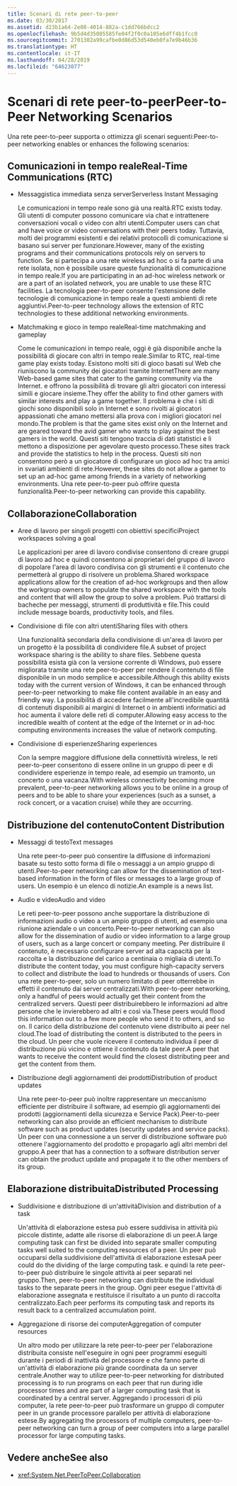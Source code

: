 ```yaml
---
title: Scenari di rete peer-to-peer
ms.date: 03/30/2017
ms.assetid: d23b1a64-2e08-4014-882a-c1dd766bdcc2
ms.openlocfilehash: 9b5d4d35085585fe04f2f0c0a105e6dff4b1fcc0
ms.sourcegitcommit: 2701302a99cafbe0d86d53d540eb0fa7e9b46b36
ms.translationtype: HT
ms.contentlocale: it-IT
ms.lasthandoff: 04/28/2019
ms.locfileid: "64623077"
---
```

# <a name="peer-to-peer-networking-scenarios"></a><span data-ttu-id="15640-102">Scenari di rete peer-to-peer</span><span class="sxs-lookup"><span data-stu-id="15640-102">Peer-to-Peer Networking Scenarios</span></span>

<span data-ttu-id="15640-103">Una rete peer-to-peer supporta o ottimizza gli scenari seguenti:</span><span class="sxs-lookup"><span data-stu-id="15640-103">Peer-to-peer networking enables or enhances the following scenarios:</span></span>

## <a name="real-time-communications-rtc"></a><span data-ttu-id="15640-104">Comunicazioni in tempo reale</span><span class="sxs-lookup"><span data-stu-id="15640-104">Real-Time Communications (RTC)</span></span>

- <span data-ttu-id="15640-105">Messaggistica immediata senza server</span><span class="sxs-lookup"><span data-stu-id="15640-105">Serverless Instant Messaging</span></span>

  <span data-ttu-id="15640-106">Le comunicazioni in tempo reale sono già una realtà.</span><span class="sxs-lookup"><span data-stu-id="15640-106">RTC exists today.</span></span> <span data-ttu-id="15640-107">Gli utenti di computer possono comunicare via chat e intrattenere conversazioni vocali o video con altri utenti.</span><span class="sxs-lookup"><span data-stu-id="15640-107">Computer users can chat and have voice or video conversations with their peers today.</span></span> <span data-ttu-id="15640-108">Tuttavia, molti dei programmi esistenti e dei relativi protocolli di comunicazione si basano sui server per funzionare.</span><span class="sxs-lookup"><span data-stu-id="15640-108">However, many of the existing programs and their communications protocols rely on servers to function.</span></span> <span data-ttu-id="15640-109">Se si partecipa a una rete wireless ad hoc o si fa parte di una rete isolata, non è possibile usare queste funzionalità di comunicazione in tempo reale.</span><span class="sxs-lookup"><span data-stu-id="15640-109">If you are participating in an ad-hoc wireless network or are a part of an isolated network, you are unable to use these RTC facilities.</span></span> <span data-ttu-id="15640-110">La tecnologia peer-to-peer consente l'estensione delle tecnologie di comunicazione in tempo reale a questi ambienti di rete aggiuntivi.</span><span class="sxs-lookup"><span data-stu-id="15640-110">Peer-to-peer technology allows the extension of RTC technologies to these additional networking environments.</span></span>

- <span data-ttu-id="15640-111">Matchmaking e gioco in tempo reale</span><span class="sxs-lookup"><span data-stu-id="15640-111">Real-time matchmaking and gameplay</span></span>

  <span data-ttu-id="15640-112">Come le comunicazioni in tempo reale, oggi è già disponibile anche la possibilità di giocare con altri in tempo reale.</span><span class="sxs-lookup"><span data-stu-id="15640-112">Similar to RTC, real-time game play exists today.</span></span> <span data-ttu-id="15640-113">Esistono molti siti di gioco basati sul Web che riuniscono la community dei giocatori tramite Internet</span><span class="sxs-lookup"><span data-stu-id="15640-113">There are many Web-based game sites that cater to the gaming community via the Internet.</span></span> <span data-ttu-id="15640-114">e offrono la possibilità di trovare gli altri giocatori con interessi simili e giocare insieme.</span><span class="sxs-lookup"><span data-stu-id="15640-114">They offer the ability to find other gamers with similar interests and play a game together.</span></span> <span data-ttu-id="15640-115">Il problema è che i siti di giochi sono disponibili solo in Internet e sono rivolti ai giocatori appassionati che amano mettersi alla prova con i migliori giocatori nel mondo.</span><span class="sxs-lookup"><span data-stu-id="15640-115">The problem is that the game sites exist only on the Internet and are geared toward the avid gamer who wants to play against the best gamers in the world.</span></span> <span data-ttu-id="15640-116">Questi siti tengono traccia di dati statistici e li mettono a disposizione per agevolare questo processo.</span><span class="sxs-lookup"><span data-stu-id="15640-116">These sites track and provide the statistics to help in the process.</span></span> <span data-ttu-id="15640-117">Questi siti non consentono però a un giocatore di configurare un gioco ad hoc tra amici in svariati ambienti di rete.</span><span class="sxs-lookup"><span data-stu-id="15640-117">However, these sites do not allow a gamer to set up an ad-hoc game among friends in a variety of networking environments.</span></span> <span data-ttu-id="15640-118">Una rete peer-to-peer può offrire questa funzionalità.</span><span class="sxs-lookup"><span data-stu-id="15640-118">Peer-to-peer networking can provide this capability.</span></span>

## <a name="collaboration"></a><span data-ttu-id="15640-119">Collaborazione</span><span class="sxs-lookup"><span data-stu-id="15640-119">Collaboration</span></span>

- <span data-ttu-id="15640-120">Aree di lavoro per singoli progetti con obiettivi specifici</span><span class="sxs-lookup"><span data-stu-id="15640-120">Project workspaces solving a goal</span></span>

  <span data-ttu-id="15640-121">Le applicazioni per aree di lavoro condivise consentono di creare gruppi di lavoro ad hoc e quindi consentono ai proprietari del gruppo di lavoro di popolare l'area di lavoro condivisa con gli strumenti e il contenuto che permetterà al gruppo di risolvere un problema.</span><span class="sxs-lookup"><span data-stu-id="15640-121">Shared workspace applications allow for the creation of ad-hoc workgroups and then allow the workgroup owners to populate the shared workspace with the tools and content that will allow the group to solve a problem.</span></span> <span data-ttu-id="15640-122">Può trattarsi di bacheche per messaggi, strumenti di produttività e file.</span><span class="sxs-lookup"><span data-stu-id="15640-122">This could include message boards, productivity tools, and files.</span></span>

- <span data-ttu-id="15640-123">Condivisione di file con altri utenti</span><span class="sxs-lookup"><span data-stu-id="15640-123">Sharing files with others</span></span>

  <span data-ttu-id="15640-124">Una funzionalità secondaria della condivisione di un'area di lavoro per un progetto è la possibilità di condividere file.</span><span class="sxs-lookup"><span data-stu-id="15640-124">A subset of project workspace sharing is the ability to share files.</span></span> <span data-ttu-id="15640-125">Sebbene questa possibilità esista già con la versione corrente di Windows, può essere migliorata tramite una rete peer-to-peer per rendere il contenuto di file disponibile in un modo semplice e accessibile.</span><span class="sxs-lookup"><span data-stu-id="15640-125">Although this ability exists today with the current version of Windows, it can be enhanced through peer-to-peer networking to make file content available in an easy and friendly way.</span></span> <span data-ttu-id="15640-126">La possibilità di accedere facilmente all'incredibile quantità di contenuti disponibili ai margini di Internet o in ambienti informatici ad hoc aumenta il valore delle reti di computer.</span><span class="sxs-lookup"><span data-stu-id="15640-126">Allowing easy access to the incredible wealth of content at the edge of the Internet or in ad-hoc computing environments increases the value of network computing.</span></span>

- <span data-ttu-id="15640-127">Condivisione di esperienze</span><span class="sxs-lookup"><span data-stu-id="15640-127">Sharing experiences</span></span>

  <span data-ttu-id="15640-128">Con la sempre maggiore diffusione della connettività wireless, le reti peer-to-peer consentono di essere online in un gruppo di peer e di condividere esperienze in tempo reale, ad esempio un tramonto, un concerto o una vacanza.</span><span class="sxs-lookup"><span data-stu-id="15640-128">With wireless connectivity becoming more prevalent, peer-to-peer networking allows you to be online in a group of peers and to be able to share your experiences (such as a sunset, a rock concert, or a vacation cruise) while they are occurring.</span></span>

## <a name="content-distribution"></a><span data-ttu-id="15640-129">Distribuzione del contenuto</span><span class="sxs-lookup"><span data-stu-id="15640-129">Content Distribution</span></span>

- <span data-ttu-id="15640-130">Messaggi di testo</span><span class="sxs-lookup"><span data-stu-id="15640-130">Text messages</span></span>

  <span data-ttu-id="15640-131">Una rete peer-to-peer può consentire la diffusione di informazioni basate su testo sotto forma di file o messaggi a un ampio gruppo di utenti.</span><span class="sxs-lookup"><span data-stu-id="15640-131">Peer-to-peer networking can allow for the dissemination of text-based information in the form of files or messages to a large group of users.</span></span> <span data-ttu-id="15640-132">Un esempio è un elenco di notizie.</span><span class="sxs-lookup"><span data-stu-id="15640-132">An example is a news list.</span></span>

- <span data-ttu-id="15640-133">Audio e video</span><span class="sxs-lookup"><span data-stu-id="15640-133">Audio and video</span></span>

  <span data-ttu-id="15640-134">Le reti peer-to-peer possono anche supportare la distribuzione di informazioni audio o video a un ampio gruppo di utenti, ad esempio una riunione aziendale o un concerto.</span><span class="sxs-lookup"><span data-stu-id="15640-134">Peer-to-peer networking can also allow for the dissemination of audio or video information to a large group of users, such as a large concert or company meeting.</span></span> <span data-ttu-id="15640-135">Per distribuire il contenuto, è necessario configurare server ad alta capacità per la raccolta e la distribuzione del carico a centinaia o migliaia di utenti.</span><span class="sxs-lookup"><span data-stu-id="15640-135">To distribute the content today, you must configure high-capacity servers to collect and distribute the load to hundreds or thousands of users.</span></span> <span data-ttu-id="15640-136">Con una rete peer-to-peer, solo un numero limitato di peer otterrebbe in effetti il contenuto dai server centralizzati.</span><span class="sxs-lookup"><span data-stu-id="15640-136">With peer-to-peer networking, only a handful of peers would actually get their content from the centralized servers.</span></span> <span data-ttu-id="15640-137">Questi peer distribuirebbero le informazioni ad altre persone che le invierebbero ad altri e così via.</span><span class="sxs-lookup"><span data-stu-id="15640-137">These peers would flood this information out to a few more people who send it to others, and so on.</span></span> <span data-ttu-id="15640-138">Il carico della distribuzione del contenuto viene distribuito ai peer nel cloud.</span><span class="sxs-lookup"><span data-stu-id="15640-138">The load of distributing the content is distributed to the peers in the cloud.</span></span> <span data-ttu-id="15640-139">Un peer che vuole ricevere il contenuto individua il peer di distribuzione più vicino e ottiene il contenuto da tale peer.</span><span class="sxs-lookup"><span data-stu-id="15640-139">A peer that wants to receive the content would find the closest distributing peer and get the content from them.</span></span>

- <span data-ttu-id="15640-140">Distribuzione degli aggiornamenti dei prodotti</span><span class="sxs-lookup"><span data-stu-id="15640-140">Distribution of product updates</span></span>

  <span data-ttu-id="15640-141">Una rete peer-to-peer può inoltre rappresentare un meccanismo efficiente per distribuire il software, ad esempio gli aggiornamenti dei prodotti (aggiornamenti della sicurezza e Service Pack).</span><span class="sxs-lookup"><span data-stu-id="15640-141">Peer-to-peer networking can also provide an efficient mechanism to distribute software such as product updates (security updates and service packs).</span></span> <span data-ttu-id="15640-142">Un peer con una connessione a un server di distribuzione software può ottenere l'aggiornamento del prodotto e propagarlo agli altri membri del gruppo.</span><span class="sxs-lookup"><span data-stu-id="15640-142">A peer that has a connection to a software distribution server can obtain the product update and propagate it to the other members of its group.</span></span>

## <a name="distributed-processing"></a><span data-ttu-id="15640-143">Elaborazione distribuita</span><span class="sxs-lookup"><span data-stu-id="15640-143">Distributed Processing</span></span>

- <span data-ttu-id="15640-144">Suddivisione e distribuzione di un'attività</span><span class="sxs-lookup"><span data-stu-id="15640-144">Division and distribution of a task</span></span>

  <span data-ttu-id="15640-145">Un'attività di elaborazione estesa può essere suddivisa in attività più piccole distinte, adatte alle risorse di elaborazione di un peer.</span><span class="sxs-lookup"><span data-stu-id="15640-145">A large computing task can first be divided into separate smaller computing tasks well suited to the computing resources of a peer.</span></span> <span data-ttu-id="15640-146">Un peer può occuparsi della suddivisione dell'attività di elaborazione estesa</span><span class="sxs-lookup"><span data-stu-id="15640-146">A peer could do the dividing of the large computing task.</span></span> <span data-ttu-id="15640-147">e quindi la rete peer-to-peer può distribuire le singole attività ai peer separati nel gruppo.</span><span class="sxs-lookup"><span data-stu-id="15640-147">Then, peer-to-peer networking can distribute the individual tasks to the separate peers in the group.</span></span> <span data-ttu-id="15640-148">Ogni peer esegue l'attività di elaborazione assegnata e restituisce il risultato a un punto di raccolta centralizzato.</span><span class="sxs-lookup"><span data-stu-id="15640-148">Each peer performs its computing task and reports its result back to a centralized accumulation point.</span></span>

- <span data-ttu-id="15640-149">Aggregazione di risorse dei computer</span><span class="sxs-lookup"><span data-stu-id="15640-149">Aggregation of computer resources</span></span>

  <span data-ttu-id="15640-150">Un altro modo per utilizzare la rete peer-to-peer per l'elaborazione distribuita consiste nell'eseguire in ogni peer programmi eseguiti durante i periodi di inattività del processore e che fanno parte di un'attività di elaborazione più grande coordinata da un server centrale.</span><span class="sxs-lookup"><span data-stu-id="15640-150">Another way to utilize peer-to-peer networking for distributed processing is to run programs on each peer that run during idle processor times and are part of a larger computing task that is coordinated by a central server.</span></span> <span data-ttu-id="15640-151">Aggregando i processori di più computer, la rete peer-to-peer può trasformare un gruppo di computer peer in un grande processore parallelo per attività di elaborazione estese.</span><span class="sxs-lookup"><span data-stu-id="15640-151">By aggregating the processors of multiple computers, peer-to-peer networking can turn a group of peer computers into a large parallel processor for large computing tasks.</span></span>

## <a name="see-also"></a><span data-ttu-id="15640-152">Vedere anche</span><span class="sxs-lookup"><span data-stu-id="15640-152">See also</span></span>

- <xref:System.Net.PeerToPeer.Collaboration>
